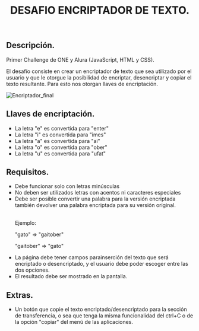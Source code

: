 <h1 align="center">DESAFIO ENCRIPTADOR DE TEXTO.</h1>
<br>
<h2>Descripción.</h2>
  Primer Challenge de ONE y Alura (JavaScript, HTML y CSS).

  El desafío consiste en crear un encriptador de texto que sea utilizado por el usuario y que le otorgue la posibilidad de encriptar, desencriptar y copiar el texto resultante.  Para esto nos otorgan llaves de encriptación.
<br>
  
![Encriptador_final](https://github.com/user-attachments/assets/4b07e3d9-121b-4b85-a8a2-70f4ecf71b8d)

<h2>Llaves de encriptación.</h2>
<ul>
  <li type="square">La letra "e" es convertida para "enter"</li>
  <li type="square">La letra "i" es convertida para "imes"</li>
  <li type="square">La letra "a" es convertida para "ai"</li>
  <li type="square">La letra "o" es convertida para "ober"</li>
  <li type="square">La letra "u" es convertida para "ufat"</li>
</ul>

<h2>Requisitos.</h2>
<ul>
  <li type="square">Debe funcionar solo con letras minúsculas</li>
  <li type="square">No deben ser utilizados letras con acentos ni caracteres especiales</li>
  <li type="square">Debe ser posible convertir una palabra para la versión encriptada también devolver una palabra encriptada para su versión original.</li>
  <br>
  <div align="left"> 
    <p>Ejemplo:</p> 
    <p>"gato" => "gaitober"</p> 
    <p>"gaitober" => "gato"</p> 
  </div>

  <li type="square">La página debe tener campos parainserción del texto que será encriptado o desencriptado, y el usuario debe poder escoger entre las dos opciones.</li>
  <li type="square">El resultado debe ser mostrado en la pantalla.</li>
</ul>

<h2>Extras.</h2>
<ul>
  <li type="square">Un botón que copie el texto encriptado/desencriptado para la sección de transferencia, o sea que tenga la misma funcionalidad del ctrl+C o de la opción "copiar" del menú de las aplicaciones.</li>
</ul>
